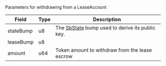 Parameters for withdrawing from a LeaseAccount

| Field     | Type | Description                                                              |
| --------- | ---- | ------------------------------------------------------------------------ |
| stateBump | u8   | The [SbState](/idl/accounts/SbState) bump used to derive its public key. |
| leaseBump | u8   |                                                                          |
| amount    | u64  | Token amount to withdraw from the lease escrow                           |
